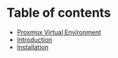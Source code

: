 # Table of contents

* [Proxmox Virtual Environment](README.md)
* [Introduction](introduction.md)
* [Installation](installation.md)

